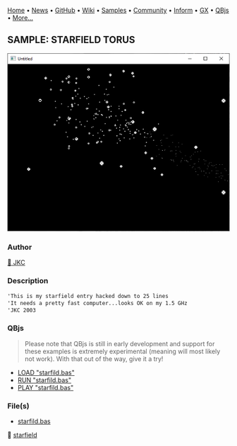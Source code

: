 [Home](https://qb64.com) • [News](../../news.md) • [GitHub](https://github.com/QB64Official/qb64) • [Wiki](https://github.com/QB64Official/qb64/wiki) • [Samples](../../samples.md) • [Community](../../community.md) • [Inform](../../inform.md) • [GX](../../gx.md) • [QBjs](../../qbjs.md) • [More...](../../more.md)

## SAMPLE: STARFIELD TORUS

![screenshot.png](img/screenshot.png)

### Author

[🐝 JKC](../jkc.md) 

### Description

```text
'This is my starfield entry hacked down to 25 lines
'It needs a pretty fast computer...looks OK on my 1.5 GHz
'JKC 2003
```

### QBjs

> Please note that QBjs is still in early development and support for these examples is extremely experimental (meaning will most likely not work). With that out of the way, give it a try!

* [LOAD "starfild.bas"](https://v6p9d9t4.ssl.hwcdn.net/html/5963335/index.html?src=https://qb64.com/samples/starfield-torus/src/starfild.bas)
* [RUN "starfild.bas"](https://v6p9d9t4.ssl.hwcdn.net/html/5963335/index.html?mode=auto&src=https://qb64.com/samples/starfield-torus/src/starfild.bas)
* [PLAY "starfild.bas"](https://v6p9d9t4.ssl.hwcdn.net/html/5963335/index.html?mode=play&src=https://qb64.com/samples/starfield-torus/src/starfild.bas)

### File(s)

* [starfild.bas](src/starfild.bas)

🔗 [starfield](../starfield.md)
